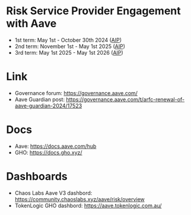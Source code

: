 # Risk Service Provider Engagement with Aave
* 1st term: May 1st - October 30th 2024 ([AIP](https://vote.onaave.com/proposal/?proposalId=90&ipfsHash=0xe78fa71ec1e15432e74698a4e94c0120bef1b2817343e6d55296b3f53ef63386))
* 2nd term: November 1st - May 1st 2025 ([AIP](https://vote.onaave.com/proposal/?proposalId=185&ipfsHash=0xf0812faba2ea8655fa8db894c5b06515dea31a90b702f7e606169a025648abdd))
* 3rd term: May 1st 2025 - May 1st 2026 ([AIP](https://vote.onaave.com/proposal/?proposalId=297&ipfsHash=0xd32df20fa05a83069390916edd23f8e46ae215fcc9713fa8bcf4df5b1e09e765))

# Link
* Governance forum: https://governance.aave.com/
* Aave Guardian post: https://governance.aave.com/t/arfc-renewal-of-aave-guardian-2024/17523

# Docs
* Aave: https://docs.aave.com/hub
* GHO: https://docs.gho.xyz/

# Dashboards
* Chaos Labs Aave V3 dashbord: https://community.chaoslabs.xyz/aave/risk/overview
* TokenLogic GHO dashbord: https://aave.tokenlogic.com.au/
